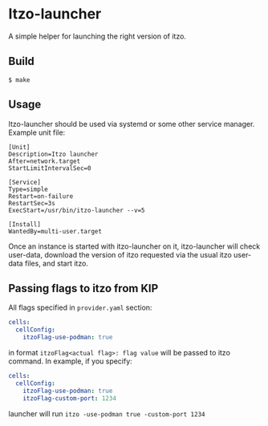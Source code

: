# Itzo-launcher
A simple helper for launching the right version of itzo.

## Build

    $ make

## Usage

Itzo-launcher should be used via systemd or some other service manager. Example unit file:

    [Unit]
    Description=Itzo launcher
    After=network.target
    StartLimitIntervalSec=0
    
    [Service]
    Type=simple
    Restart=on-failure
    RestartSec=3s
    ExecStart=/usr/bin/itzo-launcher --v=5
    
    [Install]
    WantedBy=multi-user.target

Once an instance is started with itzo-launcher on it, itzo-launcher will check user-data, download the version of itzo requested via the usual itzo user-data files, and start itzo.


## Passing flags to itzo from KIP

All flags specified in `provider.yaml` section:
```yaml
cells:
  cellConfig:
    itzoFlag-use-podman: true
```
in format `itzoFlag<actual flag>: flag value` will be passed to itzo command.
In example, if you specify:
```yaml
cells:
  cellConfig:
    itzoFlag-use-podman: true
    itzoFlag-custom-port: 1234
```
launcher will run `itzo -use-podman true -custom-port 1234`
